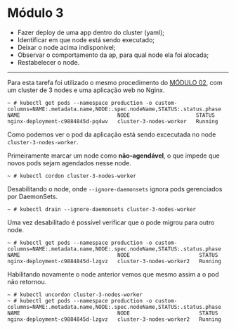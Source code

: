 # Módulo 3

- Fazer deploy de uma app dentro do cluster (yaml);
- Identificar em que node está sendo executado;
- Deixar o node acima indisponivel;
- Observar o comportamento da ap, para qual node ela foi alocada;
- Restabelecer o node.
---

Para esta tarefa foi utilizado o mesmo procedimento do [MÓDULO 02](https://github.com/leandroecomp/esr-rnp/edit/main/ESR-ADS-019/M%C3%93DULO%2002), com um cluster de 3 nodes e uma aplicação web no Nginx.

```
~ # kubectl get pods --namespace production -o custom-columns=NAME:.metadata.name,NODE:.spec.nodeName,STATUS:.status.phase
NAME                               NODE                     STATUS
nginx-deployment-c9884845d-pq4wv   cluster-3-nodes-worker   Running
```
Como podemos ver o pod da aplicação está sendo excecutada no node `cluster-3-nodes-worker`.

Primeiramente marcar um node como **não-agendável**, o que impede que novos pods sejam agendados nesse node.
```
~ # kubectl cordon cluster-3-nodes-worker
```
Desabilitando o node, onde  `--ignore-daemonsets` ignora pods gerenciados por DaemonSets.
```
~ # kubectl drain --ignore-daemonsets cluster-3-nodes-worker
```
Uma vez desabilitado é possível verificar que o pode migrou para outro node.
```
~ # kubectl get pods --namespace production -o custom-columns=NAME:.metadata.name,NODE:.spec.nodeName,STATUS:.status.phase
NAME                               NODE                      STATUS
nginx-deployment-c9884845d-lzgvz   cluster-3-nodes-worker2   Running
```

Habilitando novamente o node anterior vemos que mesmo assim a o pod não retornou.
```
~ # kubectl uncordon cluster-3-nodes-worker
~ # kubectl get pods --namespace production -o custom-columns=NAME:.metadata.name,NODE:.spec.nodeName,STATUS:.status.phase
NAME                               NODE                      STATUS
nginx-deployment-c9884845d-lzgvz   cluster-3-nodes-worker2   Running
```

